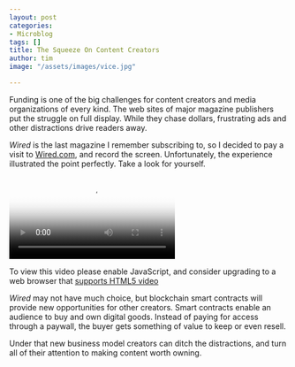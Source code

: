 ```yaml
---
layout: post
categories:
- Microblog
tags: []
title: The Squeeze On Content Creators
author: tim
image: "/assets/images/vice.jpg"

---
```

Funding is one of the big challenges for content creators and media organizations of every kind. The web sites of major magazine publishers put the struggle on full display. While they chase dollars, frustrating ads and other distractions drive readers away.

_Wired_ is the last magazine I remember subscribing to, so I decided to pay a visit to [Wired.com](https://www.wired.com), and record the screen. Unfortunately, the experience illustrated the point perfectly. Take a look for yourself.

<video id="wired" class="vjs-fluid" controls preload="auto" poster="/assets/images/photos.jpg" data-setup="{}"> <source src="https://ipfs.fleek.co/ipfs/bafybeiatdr6dbsm7q4wo3iwawq6iqgfcznpx6prkudh23hrzdzm6fy4rhi" type="video/mp4" /> <p class="vjs-no-js"> To view this video please enable JavaScript, and consider upgrading to a web browser that <a href="https://videojs.com/html5-video-support/" target="_blank" >supports HTML5 video</a > </p> </video>

_Wired_ may not have much choice, but blockchain smart contracts will provide new opportunities for other creators. Smart contracts enable an audience to buy and own digital goods. Instead of paying for access through a paywall, the buyer gets something of value to keep or even resell.

Under that new business model creators can ditch the distractions, and turn all of their attention to making content worth owning.